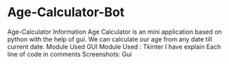 # Age-Calculator-Bot
Age-Calculator Information Age Calculator is an mini application based on python with the help of gui. We can calculate our age from any date till current date. Module Used GUI Module Used : Tkinter I have explain Each line of code in comments  Screenshots: Gui
